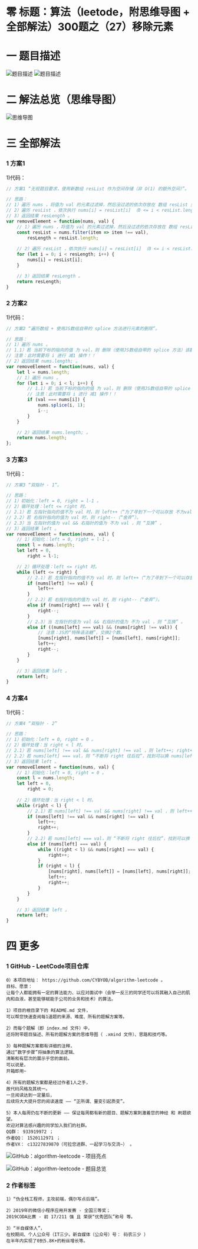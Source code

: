 # 零 标题：算法（leetode，附思维导图 + 全部解法）300题之（27）移除元素

# 一 题目描述
![题目描述](https://files.mdnice.com/user/6999/83dc828e-a148-4189-bde0-73a1356bb154.png)
![题目描述](https://files.mdnice.com/user/6999/0b510a83-2c9e-4a9c-9162-ea489c4be3cf.png)

# 二 解法总览（思维导图）
![思维导图](https://files.mdnice.com/user/6999/9ee7550f-21d2-442d-b0b0-ba6e02c884ad.png)

# 三 全部解法
### 1 方案1
1)代码：
```js
// 方案1 “无视题目要求，使用新数组 resList 作为空间存储（非 O(1) 的额外空间）”。

// 思路：
// 1）遍历 nums ，将值为 val 的元素过滤掉，然后没过滤的依次存放在 数组 resList 里。
// 2）遍历 resList ，依次执行 nums[i] = resList[i] （0 <= i < resList.length）。
// 3）返回结果 resLength 。
var removeElement = function(nums, val) {
    // 1）遍历 nums ，将值为 val 的元素过滤掉，然后没过滤的依次存放在 数组 resList 里。
    const resList = nums.filter(item => item !== val),
        resLength = resList.length;
    
    // 2）遍历 resList ，依次执行 nums[i] = resList[i] （0 <= i < resList.length）。
    for (let i = 0; i < resLength; i++) {
        nums[i] = resList[i];
    }

    // 3）返回结果 resLength 。
    return resLength;
}
```

### 2 方案2
1)代码：
```js
// 方案2 “遍历数组 + 使用JS数组自带的 splice 方法进行元素的删除”。

// 思路：
// 1）遍历 nums 。
// 1.1）若 当前下标的指向的值 为 val，则 删除（使用JS数组自带的 splice 方法）该数 。
// 注意：此时需要将 i 进行 减1 操作！！
// 2）返回结果 nums.length; 。
var removeElement = function(nums, val) {
    let l = nums.length;
    // 1）遍历 nums 。
    for (let i = 0; i < l; i++) {
        // 1.1）若 当前下标的指向的值 为 val，则 删除（使用JS数组自带的 splice 方法）该数 。
        // 注意：此时需要将 i 进行 减1 操作！！
        if (val === nums[i]) {
            nums.splice(i, 1);
            i--;
        }
    }

    // 2）返回结果 nums.length; 。
    return nums.length;
};
```

### 3 方案3
1)代码：
```js
// 方案3 “双指针 - 1”。

// 思路：
// 1）初始化：left = 0, right = l-1 。
// 2）循环处理：left <= right 时。
// 2.1）若 左指针指向的值不为 val 时，则 left++（“为了寻到下一个可以存放 不为val值的 nums[right] ”）
// 2.2）若 右指针指向的值为 val 时，则 right--（“舍弃”）。
// 2.3）当 左指针的值为 val && 右指针的值为 不为 val ，则 “互换” 。
// 3）返回结果 left 。
var removeElement = function(nums, val) {
    // 1）初始化：left = 0, right = l-1 。
    const l = nums.length;
    let left = 0,
        right = l-1;

    // 2）循环处理：left <= right 时。
    while (left <= right) {
        // 2.1）若 左指针指向的值不为 val 时，则 left++（“为了寻到下一个可以存放 不为val值的 nums[right] ”）
        if (nums[left] !== val) {
            left++
        }
        // 2.2）若 右指针指向的值为 val 时，则 right--（“舍弃”）。
        else if (nums[right] === val) {
            right--;
        }
        // 2.3）当 左指针的值为 val && 右指针的值为 不为 val ，则 “互换” 。
        else if ((nums[left] === val) && (nums[right] !== val)) {
            // 注意：JS的“特殊语法糖”，交换2个数。
            [nums[right], nums[left]] = [nums[left], nums[right]];
            left++;
            right--;
        }
    }

    // 3）返回结果 left 。
    return left;
}
```

### 4 方案4
1)代码：
```js
// 方案4 “双指针 - 2”

// 思路：
// 1）初始化：left = 0, right = 0 。
// 2）循环处理：当 right < l 时。
// 2.1）若 nums[left] !== val && nums[right] !== val ，则 left++; right++; 
// 2.2）若 nums[left] === val，则 “不断将 right 往后拉”，找到可以换 nums[left] 的 nums[right] 。
// 3）返回结果 left 。
var removeElement = function(nums, val) {
    // 1）初始化：left = 0, right = 0 。
    const l = nums.length;
    let left = 0,
        right = 0;
    
    // 2）循环处理：当 right < l 时。
    while (right < l) {
        // 2.1）若 nums[left] !== val && nums[right] !== val ，则 left++; right++; 
        if (nums[left] !== val && nums[right] !== val) {
            left++;
            right++;
        }
        // 2.2）若 nums[left] === val，则 “不断将 right 往后拉”，找到可以换 nums[left] 的 nums[right] 。
        else if (nums[left] === val) {
            while ((right < l) && nums[right] === val) {
                right++;
            }
            if (right < l) {
                [nums[right], nums[left]] = [nums[left], nums[right]];
                left++;
                right++;
            }
        }
    }

    // 3）返回结果 left 。
    return left;
}
```

# 四 更多
### 1 GitHub - LeetCode项目仓库
```
0）本项目地址： https://github.com/CYBYOB/algorithm-leetcode 。
目标、愿景：
让每个人都能拥有一定的算法能力、以应对面试中（会举一反三的同学还可以将其融入自己的肌肉和血液，甚至能够赋能于公司的业务和技术）的算法。

1）项目的根目录下的 README.md 文件，
可以帮您快速查阅每1道题的来源、难度、所有的题解方案等。

2）而每个题解（即 index.md 文件）中，
还将附带题目描述、所有的题解方案的思维导图（ .xmind 文件）、思路和技巧等。

3）每种题解方案都有详细的注释，
通过“数字步骤”将抽象的算法逻辑、
清晰和有层次的展示于您的面前。
可以说是，
开箱即用~

4）所有的题解方案都是经过作者1人之手，
故代码风格及其统一。
一旦阅读达到一定量后，
后续将大大提升您的阅读速度 —— “正所谓、量变引起质变”。

5）本人每周仍在不断的更新 —— 保证每周都有新的题目、题解方案刺激着您的神经 和 刷题欲望。
欢迎对算法感兴趣的同学加入我们的社群。
QQ群： 933919972 ；
作者QQ： 1520112971 ；
作者VX： c13227839870（可拉您进群、一起学习与交流~） 。
```

![GitHub：algorithm-leetcode - 项目亮点](https://files.mdnice.com/user/6999/772fafdd-76ab-4e0c-a1f9-34e65ac63fad.png)

![GitHub：algorithm-leetcode - 题目总览](https://files.mdnice.com/user/6999/7b92db4c-d5d3-4558-8003-284d3e24b86b.png)

### 2 作者标签
```
1）“伪全栈工程师，主攻前端，偶尔写点后端”。

2）2019年的微信小程序应用开发赛 - 全国三等奖；
2019CODA比赛 - 前 17/211 强 且 荣获“优秀团队”称号 等。

3）“半自媒体人”，
在校期间、个人公众号（IT三少。新自媒体（公众号）号： 码农三少 ）
在半年内实现了0到5.8K+的粉丝增长等。
```
